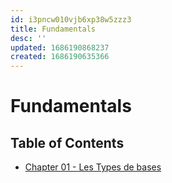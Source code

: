 ```yaml
---
id: i3pncw010vjb6xp38w5zzz3
title: Fundamentals
desc: ''
updated: 1686190868237
created: 1686190635366
---
```

# Fundamentals
## Table of Contents

- [Chapter 01 - Les Types de bases](l.typescript.fundamentals.basics-types.md)